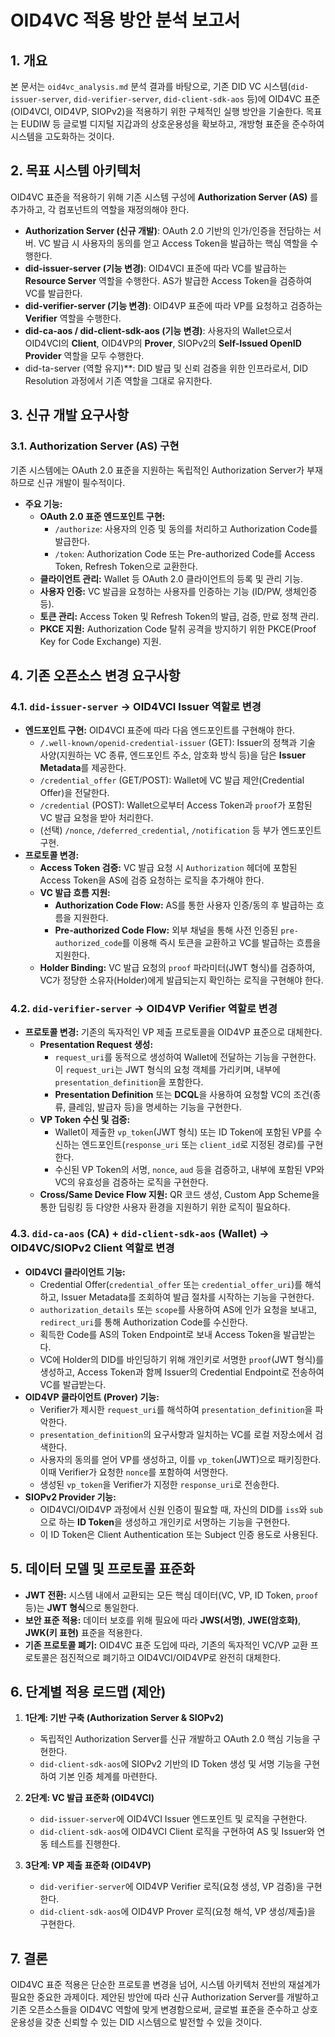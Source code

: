 # OID4VC 적용 방안 분석 보고서

## 1. 개요

본 문서는 `oid4vc_analysis.md` 분석 결과를 바탕으로, 기존 DID VC 시스템(`did-issuer-server`, `did-verifier-server`, `did-client-sdk-aos` 등)에 OID4VC 표준(OID4VCI, OID4VP, SIOPv2)을 적용하기 위한 구체적인 실행 방안을 기술한다. 목표는 EUDIW 등 글로벌 디지털 지갑과의 상호운용성을 확보하고, 개방형 표준을 준수하여 시스템을 고도화하는 것이다.

## 2. 목표 시스템 아키텍처

OID4VC 표준을 적용하기 위해 기존 시스템 구성에 **Authorization Server (AS)** 를 추가하고, 각 컴포넌트의 역할을 재정의해야 한다.

- **Authorization Server (신규 개발)**: OAuth 2.0 기반의 인가/인증을 전담하는 서버. VC 발급 시 사용자의 동의를 얻고 Access Token을 발급하는 핵심 역할을 수행한다.
- **did-issuer-server (기능 변경)**: OID4VCI 표준에 따라 VC를 발급하는 **Resource Server** 역할을 수행한다. AS가 발급한 Access Token을 검증하여 VC를 발급한다.
- **did-verifier-server (기능 변경)**: OID4VP 표준에 따라 VP를 요청하고 검증하는 **Verifier** 역할을 수행한다.
- **did-ca-aos / did-client-sdk-aos (기능 변경)**: 사용자의 Wallet으로서 OID4VCI의 **Client**, OID4VP의 **Prover**, SIOPv2의 **Self-Issued OpenID Provider** 역할을 모두 수행한다.
- did-ta-server (역할 유지)**: DID 발급 및 신뢰 검증을 위한 인프라로서, DID Resolution 과정에서 기존 역할을 그대로 유지한다.

## 3. 신규 개발 요구사항

### 3.1. Authorization Server (AS) 구현

기존 시스템에는 OAuth 2.0 표준을 지원하는 독립적인 Authorization Server가 부재하므로 신규 개발이 필수적이다.

- **주요 기능:**
    - **OAuth 2.0 표준 엔드포인트 구현:**
        - `/authorize`: 사용자의 인증 및 동의를 처리하고 Authorization Code를 발급한다.
        - `/token`: Authorization Code 또는 Pre-authorized Code를 Access Token, Refresh Token으로 교환한다.
    - **클라이언트 관리:** Wallet 등 OAuth 2.0 클라이언트의 등록 및 관리 기능.
    - **사용자 인증:** VC 발급을 요청하는 사용자를 인증하는 기능 (ID/PW, 생체인증 등).
    - **토큰 관리:** Access Token 및 Refresh Token의 발급, 검증, 만료 정책 관리.
    - **PKCE 지원:** Authorization Code 탈취 공격을 방지하기 위한 PKCE(Proof Key for Code Exchange) 지원.

## 4. 기존 오픈소스 변경 요구사항

### 4.1. `did-issuer-server` → OID4VCI Issuer 역할로 변경

- **엔드포인트 구현:** OID4VCI 표준에 따라 다음 엔드포인트를 구현해야 한다.
    - `/.well-known/openid-credential-issuer` (GET): Issuer의 정책과 기술 사양(지원하는 VC 종류, 엔드포인트 주소, 암호화 방식 등)을 담은 **Issuer Metadata**를 제공한다.
    - `/credential_offer` (GET/POST): Wallet에 VC 발급 제안(Credential Offer)을 전달한다.
    - `/credential` (POST): Wallet으로부터 Access Token과 `proof`가 포함된 VC 발급 요청을 받아 처리한다.
    - (선택) `/nonce`, `/deferred_credential`, `/notification` 등 부가 엔드포인트 구현.
- **프로토콜 변경:**
    - **Access Token 검증:** VC 발급 요청 시 `Authorization` 헤더에 포함된 Access Token을 AS에 검증 요청하는 로직을 추가해야 한다.
    - **VC 발급 흐름 지원:**
        - **Authorization Code Flow:** AS를 통한 사용자 인증/동의 후 발급하는 흐름을 지원한다.
        - **Pre-authorized Code Flow:** 외부 채널을 통해 사전 인증된 `pre-authorized_code`를 이용해 즉시 토큰을 교환하고 VC를 발급하는 흐름을 지원한다.
    - **Holder Binding:** VC 발급 요청의 `proof` 파라미터(JWT 형식)를 검증하여, VC가 정당한 소유자(Holder)에게 발급되는지 확인하는 로직을 구현해야 한다.

### 4.2. `did-verifier-server` → OID4VP Verifier 역할로 변경

- **프로토콜 변경:** 기존의 독자적인 VP 제출 프로토콜을 OID4VP 표준으로 대체한다.
    - **Presentation Request 생성:**
        - `request_uri`를 동적으로 생성하여 Wallet에 전달하는 기능을 구현한다. 이 `request_uri`는 JWT 형식의 요청 객체를 가리키며, 내부에 `presentation_definition`을 포함한다.
        - **Presentation Definition** 또는 **DCQL**을 사용하여 요청할 VC의 조건(종류, 클레임, 발급자 등)을 명세하는 기능을 구현한다.
    - **VP Token 수신 및 검증:**
        - Wallet이 제출한 `vp_token`(JWT 형식) 또는 ID Token에 포함된 VP를 수신하는 엔드포인트(`response_uri` 또는 `client_id`로 지정된 경로)를 구현한다.
        - 수신된 VP Token의 서명, `nonce`, `aud` 등을 검증하고, 내부에 포함된 VP와 VC의 유효성을 검증하는 로직을 구현한다.
    - **Cross/Same Device Flow 지원:** QR 코드 생성, Custom App Scheme을 통한 딥링킹 등 다양한 사용자 환경을 지원하기 위한 로직이 필요하다.

### 4.3. `did-ca-aos` (CA) + `did-client-sdk-aos` (Wallet) → OID4VC/SIOPv2 Client 역할로 변경

- **OID4VCI 클라이언트 기능:**
    - Credential Offer(`credential_offer` 또는 `credential_offer_uri`)를 해석하고, Issuer Metadata를 조회하여 발급 절차를 시작하는 기능을 구현한다.
    - `authorization_details` 또는 `scope`를 사용하여 AS에 인가 요청을 보내고, `redirect_uri`를 통해 Authorization Code를 수신한다.
    - 획득한 Code를 AS의 Token Endpoint로 보내 Access Token을 발급받는다.
    - VC에 Holder의 DID를 바인딩하기 위해 개인키로 서명한 `proof`(JWT 형식)를 생성하고, Access Token과 함께 Issuer의 Credential Endpoint로 전송하여 VC를 발급받는다.
- **OID4VP 클라이언트 (Prover) 기능:**
    - Verifier가 제시한 `request_uri`를 해석하여 `presentation_definition`을 파악한다.
    - `presentation_definition`의 요구사항과 일치하는 VC를 로컬 저장소에서 검색한다.
    - 사용자의 동의를 얻어 VP를 생성하고, 이를 `vp_token`(JWT)으로 패키징한다. 이때 Verifier가 요청한 `nonce`를 포함하여 서명한다.
    - 생성된 `vp_token`을 Verifier가 지정한 `response_uri`로 전송한다.
- **SIOPv2 Provider 기능:**
    - OID4VCI/OID4VP 과정에서 신원 인증이 필요할 때, 자신의 DID를 `iss`와 `sub`으로 하는 **ID Token**을 생성하고 개인키로 서명하는 기능을 구현한다.
    - 이 ID Token은 Client Authentication 또는 Subject 인증 용도로 사용된다.

## 5. 데이터 모델 및 프로토콜 표준화

- **JWT 전환:** 시스템 내에서 교환되는 모든 핵심 데이터(VC, VP, ID Token, `proof` 등)는 **JWT 형식**으로 통일한다.
- **보안 표준 적용:** 데이터 보호를 위해 필요에 따라 **JWS(서명)**, **JWE(암호화)**, **JWK(키 표현)** 표준을 적용한다.
- **기존 프로토콜 폐기:** OID4VC 표준 도입에 따라, 기존의 독자적인 VC/VP 교환 프로토콜은 점진적으로 폐기하고 OID4VCI/OID4VP로 완전히 대체한다.

## 6. 단계별 적용 로드맵 (제안)

1.  **1단계: 기반 구축 (Authorization Server & SIOPv2)**
    - 독립적인 Authorization Server를 신규 개발하고 OAuth 2.0 핵심 기능을 구현한다.
    - `did-client-sdk-aos`에 SIOPv2 기반의 ID Token 생성 및 서명 기능을 구현하여 기본 인증 체계를 마련한다.

2.  **2단계: VC 발급 표준화 (OID4VCI)**
    - `did-issuer-server`에 OID4VCI Issuer 엔드포인트 및 로직을 구현한다.
    - `did-client-sdk-aos`에 OID4VCI Client 로직을 구현하여 AS 및 Issuer와 연동 테스트를 진행한다.

3.  **3단계: VP 제출 표준화 (OID4VP)**
    - `did-verifier-server`에 OID4VP Verifier 로직(요청 생성, VP 검증)을 구현한다.
    - `did-client-sdk-aos`에 OID4VP Prover 로직(요청 해석, VP 생성/제출)을 구현한다.

## 7. 결론

OID4VC 표준 적용은 단순한 프로토콜 변경을 넘어, 시스템 아키텍처 전반의 재설계가 필요한 중요한 과제이다. 제안된 방안에 따라 신규 Authorization Server를 개발하고 기존 오픈소스들을 OID4VC 역할에 맞게 변경함으로써, 글로벌 표준을 준수하고 상호운용성을 갖춘 신뢰할 수 있는 DID 시스템으로 발전할 수 있을 것이다.
